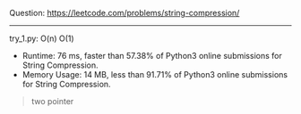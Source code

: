 Question: https://leetcode.com/problems/string-compression/

---

try_1.py: O(n) O(1)

* Runtime: 76 ms, faster than 57.38% of Python3 online submissions for String Compression.
* Memory Usage: 14 MB, less than 91.71% of Python3 online submissions for String Compression.

> two pointer